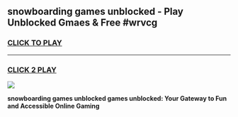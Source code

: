 
## snowboarding games unblocked - Play Unblocked Gmaes & Free #wrvcg
<h3>
<a href="https://premium.freeplayer.one?title=snowboarding_games_unblocked&ref=01M">CLICK TO PLAY</a></h3>
<hr>

<h3>
<a href="https://premium.freeplayer.one?title=snowboarding_games_unblocked&ref=01M">CLICK 2 PLAY</a>
  
</h3>

<a href="https://premium.freeplayer.one?title=snowboarding_games_unblocked&ref=01M"><img src="https://clearcache.store/games.png"></a>


**snowboarding games unblocked games unblocked: Your Gateway to Fun and Accessible Online Gaming**
